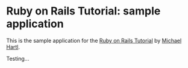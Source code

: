 # Ruby on Rails Tutorial: sample application

This is the sample application for the [Ruby on Rails Tutorial](http://railstutorial.org) by [Michael Hartl](http://michaelhartl.com).

Testing...
